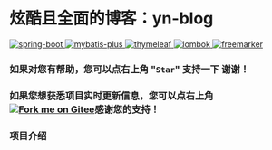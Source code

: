 #  炫酷且全面的博客：yn-blog

[![spring-boot](https://img.shields.io/badge/spring--boot-2.3.4-green.svg) ](http://spring.io/projects/spring-boot)[![mybatis-plus](https://img.shields.io/badge/mybatis--plus-3.3.1-blue.svg) ](http://mp.baomidou.com/)[![thymeleaf](https://img.shields.io/badge/thymeleaf-3.0.1-yellow.svg) ](https://www.thymeleaf.org/) [![lombok](https://img.shields.io/badge/lombok-1.18.16-blue.svg) ](https://projectlombok.org/) [![freemarker](https://img.shields.io/badge/freemarker-2.3.23-blue.svg) ](http://freemarker.foofun.cn/)

### 如果对您有帮助，您可以点右上角 "`Star`" 支持一下 谢谢！

### 如果您想获悉项目实时更新信息，您可以点右上角 [![Fork me on Gitee](http://114.67.107.180/ynblog/upload/forkme.svg)](https://gitee.com/yuan625/yn-blog)感谢您的支持！

###  项目介绍


